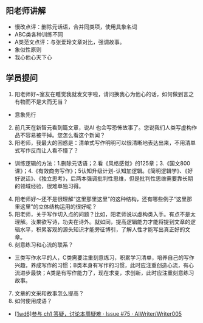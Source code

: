 
## 阳老师讲解
- 慢改点评：删除元话语，合并同类项，使用具象名词
- ABC类各种训练不同
- A类范文点评：与张爱玲文章对比，强调故事。
- 象似性原则
- 我心他心天下心


## 学员提问
1. 阳老师好~室友在睡觉我就发文字啦，请问换我心为他心的话，如何做到言之有物而不是大而无当？
  - 意象先行
2. 前几天在新智元看到篇文章，说AI 也会写恐怖故事了。您说我们人类写虚构作品不容易被干掉。您怎么看这个新闻？
3. 阳老师，我最大的困惑是：清单式写作明明可以很清晰地表达出来，不用清单式写作反而让人看不懂了？
  - 训练逻辑的方法：1.删除元话语；2.看《风格感觉》的125章；3.《国文800课》；4.《有效商务写作》；5认知升级计划-认知加逻辑。《简明逻辑学》、《好好说话》、《独立思考》，后两本强调批判性思维，但是批判性思维需要靠长期的领域经验，很难单独习得。
4. 阳老师好～还不是很理解“这里那里这里”的这种结构，还有哪些例子“这里那里这里”的立体结构运用的很好呢？
5. 阳老师，关于写作切入点的问题？比如，阳老师说以虚构类入手。有点不是太理解。汝果欲写诗，功夫在诗外。就如同，提高逻辑能力才能将提到文章的逻辑水平，积累客观的源头知识才能旁征博引，了解人性才能写出真正好的文章。
6. 刻意练习和心流的联系？
  - 三类写作水平的人，C类需要注重刻意练习，积累学习清单，培养自己的写作兴趣，养成写作的习惯；B类本身有写作的习惯，此时应注重创造心流，有心流进步最快；A类是有写作能力了，现在求变，求创新，此时应注重刻意练习故事。
7. 文章的文采和故事怎么提高？
8. 如何使用成语？

- [[1wd6]参与 ch1 答疑，讨论本周疑难 · Issue #75 · AIWriter/Writer005](https://github.com/AIWriter/Writer005/issues/75)
